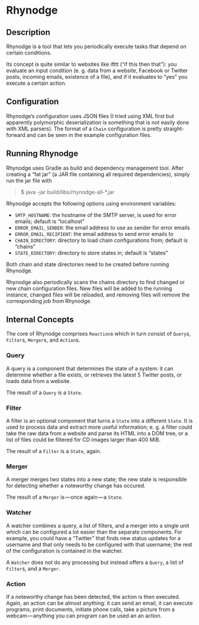 # Rhynodge

## Description

Rhynodge is a tool that lets you periodically execute tasks that depend on certain conditions.

Its concept is quite similar to websites like ifttt (“if this then that”): you evaluate an input condition (e. g. data from a website, Facebook or Twitter posts, incoming emails, existence of a file), and if it evaluates to “yes” you execute a certain action.

## Configuration

Rhynodge’s configuration uses JSON files (I tried using XML first but apparently polymorphic deserialization is something that is not easily done with XML parsers). The format of a ``Chain`` configuration is pretty straight-forward and can be seen in the example configuration files.

## Running Rhynodge

Rhynodge uses Gradle as build and dependency management tool. After creating a “fat jar” (a JAR file containing all required dependencies), simply run the jar file with

> $ java -jar build/libs/rhynodge-all-*.jar

Rhynodge accepts the following options using environment variables:

- ``SMTP_HOSTNAME``: the hostname of the SMTP server, is used for error emails; default is “localhost”
- ``ERROR_EMAIL_SENDER``: the email address to use as sender for error emails
- ``ERROR_EMAIL_RECIPIENT``: the email address to send error emails to
- ``CHAIN_DIRECTORY``: directory to load chain configurations from; default is “chains”
- ``STATE_DIRECTORY``: directory to store states in; default is “states”

Both chain and state directories need to be created before running Rhynodge.

Rhynodge also periodically scans the chains directory to find changed or new chain configuration files. New files will be added to the running instance, changed files will be reloaded, and removing files will remove the corresponding job from Rhynodge.

## Internal Concepts

The core of Rhynodge comprises ``Reaction``s which in turn consist of ``Query``s, ``Filter``s, ``Merger``s, and ``Action``s.

### Query

A query is a component that determines the state of a system: it can determine whether a file exists, or retrieves the latest 5 Twitter posts, or loads data from a website.

The result of a ``Query`` is a ``State``.

### Filter

A filter is an optional component that turns a ``State`` into a different ``State``. It is used to process data and extract more useful information; e. g. a filter could take the raw data from a website and parse its HTML into a DOM tree, or a list of files could be filtered for CD images larger than 400 MiB.

The result of a ``Filter`` is a ``State``, again.

### Merger

A merger merges two states into a new state; the new state is responsible for detecting whether a noteworthy change has occured.

The result of a ``Merger`` is — once again — a ``State``.

### Watcher

A watcher combines a query, a list of filters, and a merger into a single unit which can be configured a lot easier than the separate components. For example, you could have a “Twitter” that finds new status updates for a username and that only needs to be configured with that username; the rest of the configuration is contained in the watcher.

A ``Watcher`` does not do any processing but instead offers a ``Query``, a list of ``Filter``s, and a ``Merger``.

### Action

If a noteworthy change has been detected, the action is then executed. Again, an action can be almost anything: it can send an email, it can execute programs, print documents, initiate phone calls, take a picture from a webcam — anything you can program can be used an an action.

